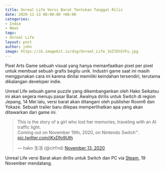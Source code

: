 ```yaml
---
title: Unreal Life Versi Barat Tentukan Tanggal Rilis
date: 2020-11-13 08:00:00 +08:00
categories:
- Indie
- News
tags:
- Unreal Life
layout: post
author: john
image: https://ik.imagekit.io/dsg/Unreal_Life_1GZ7EhSYFu.jpg
---
```


Pixel Arts Game sebuah visual yang hanya memanfaatkan pixel per pixel untuk membuat sebuah grafis begitu unik. Industri game saat ini masih menggunakan cara ini karena dinilai memiliki keindahan tersendiri, terutama dikalangan developer indie.

Unreal Life sebuah game puzzle yang dikembangankan oleh Hako Seikatsu ini akan segera menuju pasar Barat. Awalnya dirilis untuk Switch di region Jepang, 14 Mei lalu, versi barat akan ditangani oleh publisher Room6 dan Yokaze. Sebuah trailer baru dilepas memperlihatkan apa yang akan ditawarkan dari game ini.

<blockquote class="twitter-tweet tw-align-center"><p lang="en" dir="ltr">This is the story of a girl who lost her memories, traveling with an AI traffic light.<br>Coming out on November 19th, 2020, on Nintendo Switch™. <a href="https://t.co/jKxDfo9Uth">pic.twitter.com/jKxDfo9Uth</a></p>— hako 生活 (@clrfnd) <a href="https://twitter.com/clrfnd/status/1327098864919310337?ref_src=twsrc%5Etfw">November 13, 2020</a></blockquote> <script async src="https://platform.twitter.com/widgets.js" charset="utf-8"></script>

Unreal Life versi Barat akan dirilis untuk Switch dan PC via [Steam]( "https://store.steampowered.com/app/1335560/UNREAL_LIFE/"), 19 November mendatang.